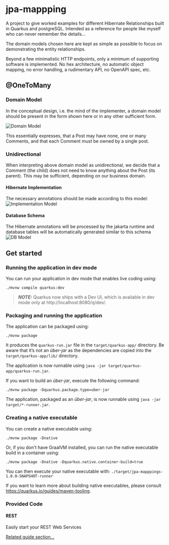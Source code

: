 # jpa-mappping

A project to give worked examples for different Hibernate Relationships 
built in Quarkus and postgreSQL. Intended as a reference for people like myself
who can never remember the details... 

The domain models chosen here are kept as simple as possible 
to focus on demonstrating the entity relationships.

Beyond a few minimalistic HTTP endpoints, only a minimum of supporting software is implemented. No hex architecture,
no automatic object mapping, no error handling, a rudimentary API, no OpenAPI spec, etc.

## @OneToMany 
### Domain Model
In the conceptual design, i.e. the mind of the implementer,
a domain model should be present in the form shown here or 
in any other sufficient form.

![Domain Model](http://www.plantuml.com/plantuml/proxy?cache=no&src=https://raw.githubusercontent.com/onouv/jpa-mappings/doc_unidirect/doc/onetomany/domain-model.class.puml)

This essentially expresses, that a Post may have none, one or many
Comments, and that each Comment must be owned by a single post.

### Unidirectional

When interpreting above domain model as unidirectional, we
decide that a Comment (the child) does not need to know anything about the
Post (its parent). This may be sufficient, depending on our business domain.

#### Hibernate Implementation
The necessary annotations should be made according to this model:
![Implementation Model](http://www.plantuml.com/plantuml/proxy?cache=no&src=https://raw.githubusercontent.com/onouv/jpa-mappings/doc_unidirect/doc/onetomany/unidirect/hibernate.class.puml)

#### Database Schema
The Hibernate annotations will be processed by 
the jakarta runtime and database tables will be automatically 
generated similar to this schema
![DB Model](http://www.plantuml.com/plantuml/proxy?cache=no&src=https://raw.githubusercontent.com/onouv/jpa-mappings/doc_unidirect/doc/onetomany/unidirect/database.puml)


## Get started

### Running the application in dev mode

You can run your application in dev mode that enables live coding using:
```shell script
./mvnw compile quarkus:dev
```

> **_NOTE:_**  Quarkus now ships with a Dev UI, which is available in dev mode only at http://localhost:8080/q/dev/.

### Packaging and running the application

The application can be packaged using:
```shell script
./mvnw package
```
It produces the `quarkus-run.jar` file in the `target/quarkus-app/` directory.
Be aware that it’s not an _über-jar_ as the dependencies are copied into the `target/quarkus-app/lib/` directory.

The application is now runnable using `java -jar target/quarkus-app/quarkus-run.jar`.

If you want to build an _über-jar_, execute the following command:
```shell script
./mvnw package -Dquarkus.package.type=uber-jar
```

The application, packaged as an _über-jar_, is now runnable using `java -jar target/*-runner.jar`.

### Creating a native executable

You can create a native executable using: 
```shell script
./mvnw package -Dnative
```

Or, if you don't have GraalVM installed, you can run the native executable build in a container using: 
```shell script
./mvnw package -Dnative -Dquarkus.native.container-build=true
```

You can then execute your native executable with: `./target/jpa-mapppings-1.0.0-SNAPSHOT-runner`

If you want to learn more about building native executables, please consult https://quarkus.io/guides/maven-tooling.

### Provided Code

#### REST

Easily start your REST Web Services

[Related guide section...](https://quarkus.io/guides/getting-started-reactive#reactive-jax-rs-resources)
